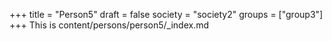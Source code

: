 +++
title = "Person5"
draft = false
society = "society2"
groups = ["group3"]
+++
This is content/persons/person5/_index.md
